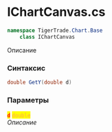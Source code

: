 
# IChartCanvas.cs
```csharp
namespace TigerTrade.Chart.Base  
    class IChartCanvas
```

Описание

### Синтаксис
```csharp
double GetY(double d)
```

### Параметры  
<mark style="color:red;">**`d`**</mark> <mark style="color: rgb(255, 166, 87);">`double`</mark>  
 *Описание*  
  

                    
                    